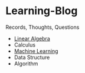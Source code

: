 # Learning-Blog
Records, Thoughts, Questions

- [Linear Algebra](Linear-Algebra.md)
- Calculus
- [Machine Learning](Machine-Learning.md)
- Data Structure
- Algorithm
